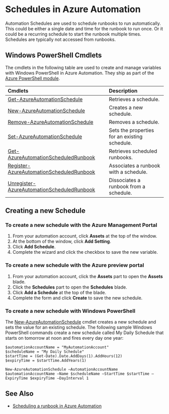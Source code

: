 <properties 
   pageTitle="Schedules in Azure Automation | Windows Azure"
   description="Automation schedules are used to schedule runbooks in Azure Automation to start automatically.  This article describes how to create schedules."
   services="automation"
   documentationCenter=""
   authors="bwren"
   manager="stevenka"
   editor="tysonn" />
<tags
	ms.service="automation"
	ms.date="08/18/2015"
	wacn.date=""/>

# Schedules in Azure Automation

Automation Schedules are used to schedule runbooks to run automatically.  This could be either a single date and time for the runbook to run once.  Or it could be a recurring schedule to start the runbook multiple times.  Schedules are typically not accessed from runbooks.

## Windows PowerShell Cmdlets

The cmdlets in the following table are used to create and manage variables with Windows PowerShell in Azure Automation. They ship as part of the [Azure PowerShell module](/documentation/articles/powershell-install-configure).

|Cmdlets|Description|
|:---|:---|
|[Get-AzureAutomationSchedule](http://msdn.microsoft.com/zh-cn/library/dn690274.aspx)|Retrieves a schedule.|
|[New-AzureAutomationSchedule](http://msdn.microsoft.com/zh-cn/library/dn690271.aspx)|Creates a new schedule.|
|[Remove-AzureAutomationSchedule](http://msdn.microsoft.com/zh-cn/library/dn690279.aspx)|Removes a schedule.|
|[Set-AzureAutomationSchedule](http://msdn.microsoft.com/zh-cn/library/dn690270.aspx)|Sets the properties for an existing schedule.|
|[Get-AzureAutomationScheduledRunbook](http://msdn.microsoft.com/zh-cn/library/dn913778.aspx)|Retrieves scheduled runbooks.|
|[Register-AzureAutomationScheduledRunbook](http://msdn.microsoft.com/zh-cn/library/dn690265.aspx)|Associates a runbook with a schedule.|
|[Unregister-AzureAutomationScheduledRunbook](http://msdn.microsoft.com/zh-cn/library/dn690273.aspx)|Dissociates a runbook from a schedule.|

## Creating a new Schedule

### To create a new schedule with the Azure Management Portal


1. From your automation account, click **Assets** at the top of the window.
1. At the bottom of the window, click **Add Setting**.
1. Click **Add Schedule**.
1. Complete the wizard and click the checkbox to save the new variable.

### To create a new schedule with the Azure preview portal

1. From your automation account, click the **Assets** part to open the **Assets** blade.
1. Click the **Schedules** part to open the **Schedules** blade.
1. Click **Add a Schedule** at the top of the blade.
1. Complete the form and click **Create** to save the new schedule.

### To create a new schedule with Windows PowerShell

The [New-AzureAutomationSchedule](http://msdn.microsoft.com/zh-cn/library/dn690271.aspx) cmdlet creates a new schedule and sets the value for an existing schedule.  The following sample Windows PowerShell commands create a new schedule called My Daily Schedule that starts on tomorrow at noon and fires every day one year:

	$automationAccountName = "MyAutomationAccount"
	$scheduleName = "My Daily Schedule"
	$startTime = (Get-Date).Date.AddDays(1).AddHours(12)
	$expiryTime = $startTime.AddYears(1)
	
	New-AzureAutomationSchedule –AutomationAccountName $automationAccountName –Name $scheduleName –StartTime $startTime –ExpiryTime $expiryTime –DayInterval 1


## See Also
- [Scheduling a runbook in Azure Automation](/documentation/articles/automation-scheduling-a-runbook)
 